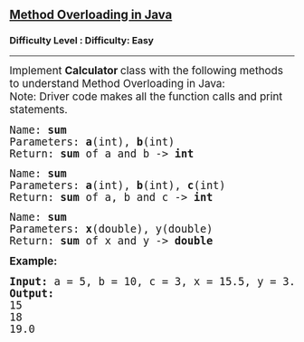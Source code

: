 <h2><a href="https://www.geeksforgeeks.org/problems/method-overloading-in-java/1?page=1&difficulty=Easy&status=unsolved,attempted&sortBy=accuracy">Method Overloading in Java</a></h2><h3>Difficulty Level : Difficulty: Easy</h3><hr><div class="problems_problem_content__Xm_eO"><p><span style="font-size: 14pt;">Implement&nbsp;<strong>Calculator&nbsp;</strong>class with the following methods to understand Method Overloading in Java:<br>Note: Driver code makes all the function calls and print statements.</span></p>
<pre><span style="font-size: 14pt;">Name: <strong>sum<br></strong></span><span style="font-size: 14pt;">Parameters: <strong>a</strong>(int), <strong>b</strong>(int)<br></span><span style="font-size: 14pt;">Return: <strong>sum </strong>of a and b -&gt; <strong>int</strong></span></pre>
<pre><span style="font-size: 14pt;">Name: <strong>sum<br></strong></span><span style="font-size: 14pt;">Parameters: <strong>a</strong>(int), <strong>b</strong>(int), <strong>c</strong>(int)<br></span><span style="font-size: 14pt;">Return: <strong>sum </strong>of a, b and c -&gt; <strong>int</strong></span></pre>
<pre><span style="font-size: 14pt;">Name: <strong>sum<br></strong></span><span style="font-size: 14pt;">Parameters: <strong>x</strong>(double), y(double)<br></span><span style="font-size: 14pt;">Return: <strong>sum </strong>of x and y -&gt; <strong>double</strong></span></pre>
<p><strong><span style="font-size: 14pt;">Example:</span></strong></p>
<pre><strong><span style="font-size: 14pt;">Input: </span></strong><span style="font-size: 14pt;">a = 5, b = 10, c = 3, x = 15.5, y = 3.5<br><strong>Output: <br></strong>15<br>18<br>19.0</span></pre></div>